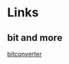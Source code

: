# Links

## bit and more

[bitconverter](https://www.arndt-bruenner.de/mathe/scripts/Zahlensysteme.htm)
